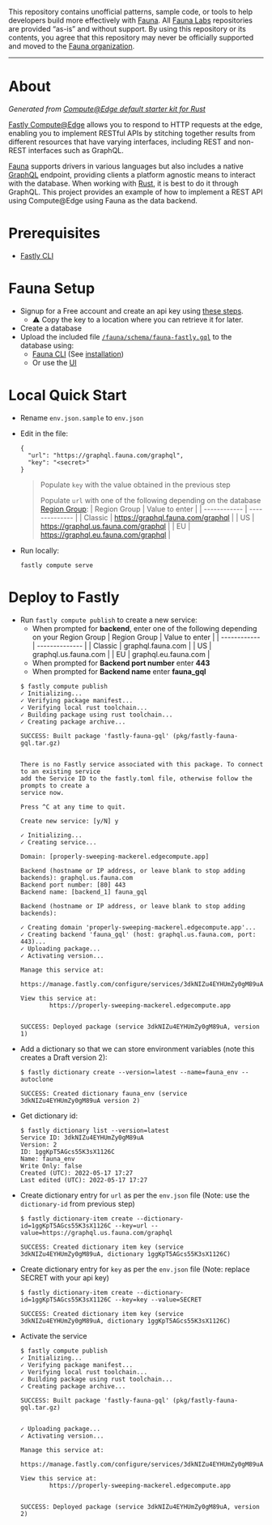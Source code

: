 This repository contains unofficial patterns, sample code, or tools to help developers build more effectively with [Fauna][fauna]. All [Fauna Labs][fauna-labs] repositories are provided “as-is” and without support. By using this repository or its contents, you agree that this repository may never be officially supported and moved to the [Fauna organization][fauna-organization].

[fauna]: https://www.fauna.com/
[fauna-labs]: https://github.com/fauna-labs
[fauna-organization]: https://github.com/fauna

---

# About
*Generated from [Compute@Edge default starter kit for Rust](https://github.com/fastly/compute-starter-kit-rust-default)*

[Fastly Compute@Edge](https://www.fastly.com/products/edge-compute) allows you to respond to HTTP requests at the edge, 
enabling you to implement RESTful APIs by stitching together results from different resources that have varying interfaces,
including REST and non-REST interfaces such as GraphQL. 

[Fauna](https://docs.fauna.com/fauna/current/#driver-support) supports drivers in various languages
but also includes a native [GraphQL](https://docs.fauna.com/fauna/current/api/graphql/) endpoint, 
providing clients a platform agnostic means to interact with the database. 
When working with [Rust](https://www.rust-lang.org/), it is best to do it through GraphQL. This
project provides an example of how to implement a REST API using Compute@Edge using Fauna as the data backend.

# Prerequisites
* [Fastly CLI](https://developer.fastly.com/reference/cli/)

# Fauna Setup
* Signup for a Free account and create an api key using 
  [these steps](https://docs.fauna.com/fauna/current/learn/quick_start/client_quick_start).
  * ⚠️ Copy the key to a location where you can retrieve it for later.
* Create a database
* Upload the included file [`/fauna/schema/fauna-fastly.gql`](/fauna/schema/) to the database using:
  * [Fauna CLI](https://docs.fauna.com/fauna/current/build/integrations/shell/commands/upload-graphql-schema)
    (See [installation](https://docs.fauna.com/fauna/current/build/integrations/shell/#installation))
  * Or use the [UI](https://docs.fauna.com/fauna/current/learn/quick_start/gql_quick_start#import)

# Local Quick Start
* Rename `env.json.sample` to `env.json`
* Edit in the file:
  ```
  {
    "url": "https://graphql.fauna.com/graphql",
    "key": "<secret>"
  }
  ```
  > Populate `key` with the value obtained in the previous step
  > 
  > Populate `url` with one of the following depending on the 
  > database [Region Group](https://docs.fauna.com/fauna/current/learn/understanding/region_groups):
  >  | Region Group | Value to enter |
  >  | ------------ | -------------- |
  >  | Classic      | https://graphql.fauna.com/graphql |
  >  | US           | https://graphql.us.fauna.com/graphql |
  >  | EU           | https://graphql.eu.fauna.com/graphql |

* Run locally:
  ```
  fastly compute serve
  ```

# Deploy to Fastly

* Run `fastly compute publish` to create a new service:
  * When prompted for __backend__, enter one of the following depending on your Region Group
    | Region Group | Value to enter |
    | ------------ | -------------- |
    | Classic      | graphql.fauna.com |
    | US           | graphql.us.fauna.com |
    | EU           | graphql.eu.fauna.com |
  * When prompted for __Backend port number__ enter __443__
  * When prompted for __Backend name__ enter __fauna_gql__
  ```shell
  $ fastly compute publish                                  
  ✓ Initializing...
  ✓ Verifying package manifest...
  ✓ Verifying local rust toolchain...
  ✓ Building package using rust toolchain...
  ✓ Creating package archive...

  SUCCESS: Built package 'fastly-fauna-gql' (pkg/fastly-fauna-gql.tar.gz)


  There is no Fastly service associated with this package. To connect to an existing service
  add the Service ID to the fastly.toml file, otherwise follow the prompts to create a
  service now.

  Press ^C at any time to quit.

  Create new service: [y/N] y

  ✓ Initializing...
  ✓ Creating service...

  Domain: [properly-sweeping-mackerel.edgecompute.app] 

  Backend (hostname or IP address, or leave blank to stop adding backends): graphql.us.fauna.com
  Backend port number: [80] 443
  Backend name: [backend_1] fauna_gql

  Backend (hostname or IP address, or leave blank to stop adding backends): 

  ✓ Creating domain 'properly-sweeping-mackerel.edgecompute.app'...
  ✓ Creating backend 'fauna_gql' (host: graphql.us.fauna.com, port: 443)...
  ✓ Uploading package...
  ✓ Activating version...

  Manage this service at:
          https://manage.fastly.com/configure/services/3dkNIZu4EYHUmZy0gM89uA

  View this service at:
          https://properly-sweeping-mackerel.edgecompute.app


  SUCCESS: Deployed package (service 3dkNIZu4EYHUmZy0gM89uA, version 1)
  ```
* Add a dictionary so that we can store environment variables (note this creates a Draft version 2):
  ```shell
  $ fastly dictionary create --version=latest --name=fauna_env --autoclone                        

  SUCCESS: Created dictionary fauna_env (service 3dkNIZu4EYHUmZy0gM89uA version 2)
  ```
* Get dictionary id:
  ```shell
  $ fastly dictionary list --version=latest
  Service ID: 3dkNIZu4EYHUmZy0gM89uA
  Version: 2
  ID: 1ggKpT5AGcs55K3sX1126C
  Name: fauna_env
  Write Only: false
  Created (UTC): 2022-05-17 17:27
  Last edited (UTC): 2022-05-17 17:27  
  ```
* Create dictionary entry for `url` as per the `env.json` file (Note: use the `dictionary-id` from previous step)
  ```shell
  $ fastly dictionary-item create --dictionary-id=1ggKpT5AGcs55K3sX1126C --key=url --value=https://graphql.us.fauna.com/graphql

  SUCCESS: Created dictionary item key (service 3dkNIZu4EYHUmZy0gM89uA, dictionary 1ggKpT5AGcs55K3sX1126C)
  ```
* Create dictionary entry for `key` as per the `env.json` file (Note: replace SECRET with your api key)
  ```shell
  $ fastly dictionary-item create --dictionary-id=1ggKpT5AGcs55K3sX1126C --key=key --value=SECRET

  SUCCESS: Created dictionary item key (service 3dkNIZu4EYHUmZy0gM89uA, dictionary 1ggKpT5AGcs55K3sX1126C)
  ```
* Activate the service
  ```shell
  $ fastly compute publish
  ✓ Initializing...
  ✓ Verifying package manifest...
  ✓ Verifying local rust toolchain...
  ✓ Building package using rust toolchain...
  ✓ Creating package archive...

  SUCCESS: Built package 'fastly-fauna-gql' (pkg/fastly-fauna-gql.tar.gz)


  ✓ Uploading package...
  ✓ Activating version...

  Manage this service at:
          https://manage.fastly.com/configure/services/3dkNIZu4EYHUmZy0gM89uA

  View this service at:
          https://properly-sweeping-mackerel.edgecompute.app


  SUCCESS: Deployed package (service 3dkNIZu4EYHUmZy0gM89uA, version 2)  
  ```